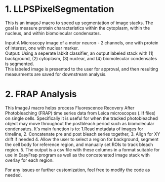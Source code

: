 # 1. LLPSPixelSegmentation
This is an imageJ macro to speed up segmentation of image stacks. The goal is measure protein characteristics within the cytoplasm, within the nucleus, and within biomolecular condensates.

Input:A Microscopy image of a motor neuron - 2 channels, one with protein of interest, one with nuclear marker.  
Output: Using a seperate labkit classifier, an output labeled stack with (1) background, (2) cytoplasm, (3) nuclear, and (4) biomolecular condensates is segmented.  
This labeled image is presented to the user for approval, and then resulting measurments are saved for downstream analysis. 

# 2. FRAP Analysis
This ImageJ macro helps process Fluorescence Recovery After Photobleaching (FRAP) time series data from Leica microscopes (.lif files) on single cells. Specifically it is useful for when the tracked photobleached object may move throughout the postbleach period such as biomolecular condensates. It's main function is to:
1.Read metadata of images for timeline,
2. Concatenate pre and post bleach series together,
3. Align for XY drift if needed
4. Allow the user to select a region for background, segment the cell body for reference region, and manually set ROIs to track bleach region.
5. The output is a csv file with these columns in a format suitable for use in EasyFrap program as well as the concatenated image stack with overlay for each region.

For any issues or further customization, feel free to modify the code as needed.
